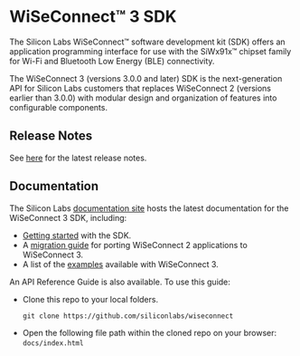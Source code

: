 # WiSeConnect™ 3 SDK

The Silicon Labs WiSeConnect™ software development kit (SDK) offers an application programming interface for use with the SiWx91x™ chipset family for Wi-Fi and Bluetooth Low Energy (BLE) connectivity.

The WiSeConnect 3 (versions 3.0.0 and later) SDK is the next-generation API for Silicon Labs customers that replaces WiSeConnect 2 (versions earlier than 3.0.0) with modular design and organization of features into configurable components.

## Release Notes

See [here](docs/release-notes/index.md) for the latest release notes.

## Documentation

The Silicon Labs [documentation site](https://docs.silabs.com/wiseconnect/3.0.9) hosts the latest documentation for the WiSeConnect 3 SDK, including:
  - [Getting started](https://docs.silabs.com/wiseconnect/3.0.9/wiseconnect-getting-started/getting-started-with-soc-mode) with the SDK.
  - A [migration guide](https://docs.silabs.com/wiseconnect/3.0.9/wiseconnect-developers-guide-migr-overview/) for porting WiSeConnect 2 applications to WiSeConnect 3.
  - A list of the [examples](https://docs.silabs.com/wiseconnect/3.0.9/wiseconnect-examples/) available with WiSeConnect 3.
  
An API Reference Guide is also available. To use this guide:
  - Clone this repo to your local folders.
    ```
	git clone https://github.com/siliconlabs/wiseconnect
	```
  - Open the following file path within the cloned repo on your browser: `docs/index.html`
